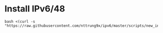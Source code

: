 # Install IPv6/48

```
bash <(curl -s "https://raw.githubusercontent.com/nttrung9x/ipv6/master/scripts/new_install_v6r48_centos7x64_authen_ip_list.sh")
```
